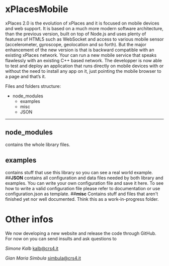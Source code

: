 xPlacesMobile
=============

xPlaces 2.0 is the evolution of xPlaces and it is focused on mobile devices and web support. It is based on a much more modern software architecture, than the previous version, built on top of Node.js and uses plenty of features of HTML5 such as WebSocket and access to various mobile sensor (accelerometer, gyroscope, geolocation and so forth).   But the major enhancement of the new version is that is backward compatible with an existing xPlaces network. Your can run a new mobile service that speaks flawlessly with an existing C++ based network.   The developper is now able to test and deploy an application that runs directly on mobile devices with or without the need to install any app on it, just pointing the mobile browser to a page and that’s it. 

Files and folders structure:

  * node_modules
	* examples
	* misc
	* JSON

***
## __node_modules__ 
contains the whole library files.
## __examples__ 
contains stuff that use this library so you can see a real world example.
##__JSON__ 
contains all configuration and data files needed by both library and examples. 
You can write your own configuration file and save it here. To see how to write a valid 
configuration file please refer to documentation or use configuration.json as template.
##__misc__
Contains stuff and files that aren't finished yet nor well documented. 
Think this as a work-in-progress folder.

# Other infos
We now developing a new website and release the code through GitHub.
For now on you can send insults and ask questions to 

*Simone Kalb*
kalb@crs4.it

*Gian Maria Simbula*
simbula@crs4.it
